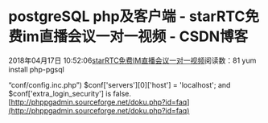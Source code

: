 # postgreSQL php及客户端 - starRTC免费im直播会议一对一视频 - CSDN博客
2018年04月17日 10:52:06[starRTC免费IM直播会议一对一视频](https://me.csdn.net/elesos)阅读数：81
yum install php-pgsql

“conf/config.inc.php”)
$conf['servers'][0]['host'] = 'localhost';
and $conf['extra_login_security'] is false.
[http://phppgadmin.sourceforge.net/doku.php?id=faq](http://phppgadmin.sourceforge.net/doku.php?id=faq)
